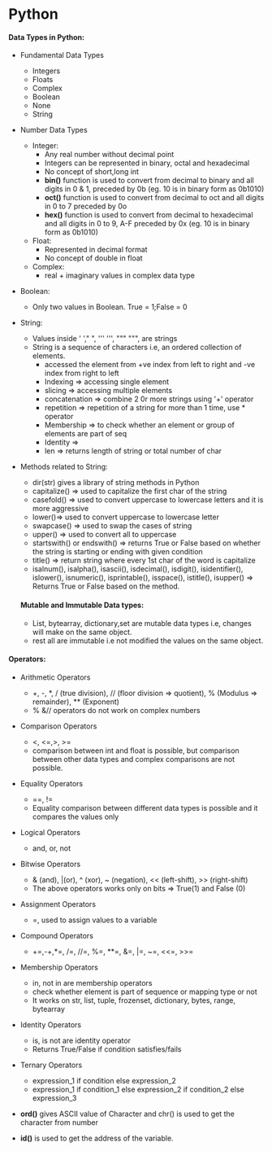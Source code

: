 # Python

#### Data Types in Python:
- Fundamental Data Types
   - Integers
   - Floats
   - Complex
   - Boolean
   - None
   - String
- Number Data Types
   - Integer: 
     - Any real number without decimal point
     - Integers can be represented in binary, octal and hexadecimal
     - No concept of short,long int
     - **bin()** function is used to convert from decimal to binary and all digits in 0 & 1, preceded by 0b (eg. 10 is in binary form as 0b1010)
     - **oct()** function is used to convert from decimal to oct and all digits in 0 to 7 preceded by 0o
      - **hex()** function is used to convert from decimal to hexadecimal and all digits in 0 to 9, A-F preceded by 0x (eg. 10 is in binary form as 0b1010)   
   - Float:
      - Represented in decimal format
      - No concept of double in float
   - Complex:
      - real + imaginary values in complex data type
- Boolean:
   - Only two values in Boolean. True = 1;False = 0
- String:
   - Values inside ' '," ", ''' ''', """  """, are strings
   - String is a sequence of characters i.e, an ordered collection of elements.
      - accessed the element from +ve index from left to right and -ve index from right to left
      - Indexing => accessing single element
      - slicing => accessing multiple elements
      - concatenation => combine 2 0r more strings using '+' operator
      - repetition => repetition of a string for more than 1 time, use * operator
      - Membership => to check whether an element or group of elements are part of seq
      - Identity =>
      - len => returns length of string or total number of char
- Methods related to String:
   - dir(str) gives a library of string methods in Python
   - capitalize() => used to capitalize the first char of the string
   - casefold() => used to convert uppercase to lowercase letters and it is more aggressive
   - lower()=>  used to convert uppercase to lowercase letter
   - swapcase() => used to swap the cases of string
   - upper() => used to convert all to uppercase
   - startswith() or endswith() => returns True or False based on whether the string is starting or ending with given condition
   - title() => return string where every 1st char of the word is capitalize
   - isalnum(), isalpha(), isascii(), isdecimal(), isdigit(), isidentifier(), islower(), isnumeric(), isprintable(), isspace(), istitle(), isupper() => Returns True or False based on the method.


  #### Mutable  and Immutable Data types:
  - List, bytearray, dictionary,set are mutable data types i.e, changes will make on the same object.
  - rest all are immutable i.e not modified the values on the same object.

#### Operators:
- Arithmetic Operators
   - +, -, *, / (true division), // (floor division => quotient), % (Modulus => remainder), ** (Exponent)
   - % &// operators do not work on complex numbers
- Comparison Operators
   - <, <=,>, >=
   - comparison between int and float is possible, but comparison between other data types and complex comparisons are not possible.
- Equality Operators
   - ==, !=
   - Equality comparison between different data types is possible and it compares the values only
- Logical Operators
   - and, or, not
- Bitwise Operators
   - & (and), |(or), ^ (xor), ~ (negation), << (left-shift), >> (right-shift)
   - The above operators works only on bits => True(1) and False (0)
- Assignment Operators
   - =, used to assign values to a variable 
- Compound Operators
   - +=,-+,*=, /=, //=, %=, **=, &=, |=, ~=, <<=, >>=
- Membership Operators
   - in, not in are membership operators
   - check whether element is part of sequence or mapping type or not
   - It works on str, list, tuple, frozenset, dictionary, bytes, range, bytearray
- Identity Operators
   - is, is not are identity operator
   - Returns True/False if condition satisfies/fails
- Ternary Operators
  - expression_1 if condition else expression_2
  - expression_1 if condition_1 else expression_2 if condition_2 else expression_3



- **ord()** gives ASCII value of Character and chr() is used to get the character from number
- **id()** is used to get the address of the variable.


